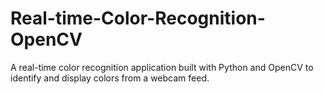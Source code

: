 # Real-time-Color-Recognition-OpenCV
A real-time color recognition application built with Python and OpenCV to identify and display colors from a webcam feed.
